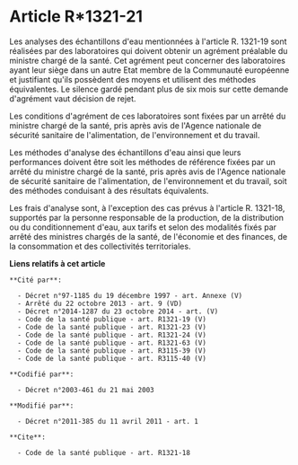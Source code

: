 # Article R*1321-21

Les analyses des échantillons d'eau mentionnées à l'article R. 1321-19 sont réalisées par des laboratoires qui doivent
obtenir un agrément préalable du ministre chargé de la santé. Cet agrément peut concerner des laboratoires ayant leur siège
dans un autre Etat membre de la Communauté européenne et justifiant qu'ils possèdent des moyens et utilisent des méthodes
équivalentes. Le silence gardé pendant plus de six mois sur cette demande d'agrément vaut décision de rejet. 

Les conditions d'agrément de ces laboratoires sont fixées par un arrêté du ministre chargé de la santé, pris après avis de
l'Agence nationale de sécurité sanitaire de l'alimentation, de l'environnement et du travail. 

Les méthodes d'analyse des échantillons d'eau ainsi que leurs performances doivent être soit les méthodes de référence fixées
par un arrêté du ministre chargé de la santé, pris après avis de l'Agence nationale de sécurité sanitaire de l'alimentation,
de l'environnement et du travail, soit des méthodes conduisant à des résultats équivalents. 

Les frais d'analyse sont, à l'exception des cas prévus à l'article R. 1321-18, supportés par la personne responsable de la
production, de la distribution ou du conditionnement d'eau, aux tarifs et selon des modalités fixés par arrêté des ministres
chargés de la santé, de l'économie et des finances, de la consommation et des collectivités territoriales.

**Liens relatifs à cet article**

	**Cité par**:

	  - Décret n°97-1185 du 19 décembre 1997 - art. Annexe (V)
	  - Arrêté du 22 octobre 2013 - art. 9 (VD)
	  - Décret n°2014-1287 du 23 octobre 2014 - art. (V)
	  - Code de la santé publique - art. R1321-19 (V)
	  - Code de la santé publique - art. R1321-23 (V)
	  - Code de la santé publique - art. R1321-24 (V)
	  - Code de la santé publique - art. R1321-63 (V)
	  - Code de la santé publique - art. R3115-39 (V)
	  - Code de la santé publique - art. R3115-40 (V)

	**Codifié par**:

	  - Décret n°2003-461 du 21 mai 2003

	**Modifié par**:

	  - Décret n°2011-385 du 11 avril 2011 - art. 1

	**Cite**:

	  - Code de la santé publique - art. R1321-18
